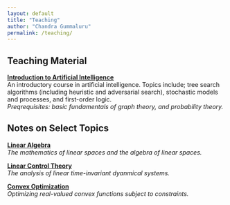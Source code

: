 ```yaml
---
layout: default
title: "Teaching"
author: "Chandra Gummaluru"
permalink: /teaching/
---
```


## Teaching Material
[**Introduction to Artificial Intelligence**](https://chandra-gummaluru.github.io/2022-02-11/ai) <br>
An introductory course in artificial intelligence. Topics include; tree search algorithms (including heuristic and adversarial search), stochastic models and processes, and first-order logic. <br>
<i> Preqrequisites: basic fundamentals of graph theory, and probability theory. </i>

## Notes on Select Topics

[**Linear Algebra**](https://github.com/chandra-gummaluru/chandra-gummaluru.github.io/raw/master/assets/cn_Lin_Alg.pdf) <br>
_The mathematics of linear spaces and the algebra of linear spaces._

[**Linear Control Theory**](https://github.com/chandra-gummaluru/chandra-gummaluru.github.io/raw/master/assets/cn_Lin_Ctl_Thry.pdf) <br>
_The analysis of linear time-invariant dyanmical systems._

[**Convex Optimization**](https://chandra-gummaluru.github.io/2022-02-11/co) <br>
_Optimizing real-valued convex functions subject to constraints._


